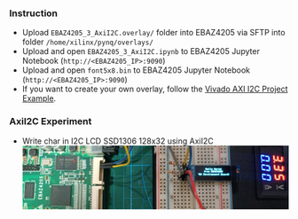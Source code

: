 ### Instruction
- Upload `EBAZ4205_3_AxiI2C.overlay/` folder into EBAZ4205 via SFTP into folder `/home/xilinx/pynq/overlays/`
- Upload and open `EBAZ4205_3_AxiI2C.ipynb` to EBAZ4205 Jupyter Notebook (`http://<EBAZ4205_IP>:9090`)
- Upload and open `font5x8.bin` to EBAZ4205 Jupyter Notebook (`http://<EBAZ4205_IP>:9090`)
- If you want to create your own overlay, follow the [Vivado AXI I2C Project Example](../../Vivado/3_AxiI2C/EBAZ4205_3_AxiI2C.vivado/).
### AxiI2C Experiment
- Write char in I2C LCD SSD1306 128x32 using AxiI2C
![](../../resource/EBAZ4205_3_AxiI2C_Photo.jpg)